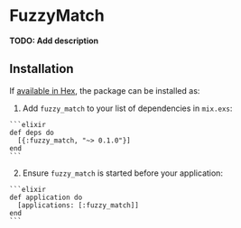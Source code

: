 # FuzzyMatch

**TODO: Add description**

## Installation

If [available in Hex](https://hex.pm/docs/publish), the package can be installed as:

  1. Add `fuzzy_match` to your list of dependencies in `mix.exs`:

    ```elixir
    def deps do
      [{:fuzzy_match, "~> 0.1.0"}]
    end
    ```

  2. Ensure `fuzzy_match` is started before your application:

    ```elixir
    def application do
      [applications: [:fuzzy_match]]
    end
    ```

